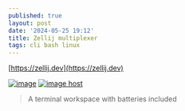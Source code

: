 ```yaml
---
published: true
layout: post
date: '2024-05-25 19:12'
title: Zellij multiplexer
tags: cli bash linux 
---
```

[https://zellij.dev](https://zellij.dev)

<a href="https://images2.imgbox.com/50/1c/LnG6wnDA_o.png" target="_blank"><img src="https://thumbs2.imgbox.com/50/1c/LnG6wnDA_t.png" alt="image"></a>
<a href="https://images2.imgbox.com/6f/ba/6qnz8ySF_o.png" target="_blank"><img src="https://thumbs2.imgbox.com/6f/ba/6qnz8ySF_t.png" alt="image host"/></a>

> A terminal workspace with batteries included
